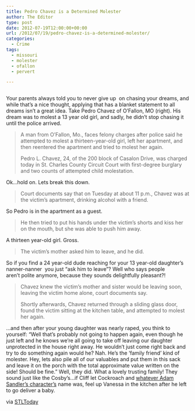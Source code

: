 ```yaml
---
title: Pedro Chavez is a Determined Molester
author: The Editor
type: post
date: 2012-07-19T12:00:00+00:00
url: /2012/07/19/pedro-chavez-is-a-determined-molester/
categories:
  - Crime
tags:
  - missouri
  - molester
  - ofallon
  - pervert

---
```

<img class="alignright  wp-image-14172" title="pedro_chavez" src="http://media.punchingkitty.com/wordpress/2012/07/pedro_chavez.jpeg?filter=resize&w=200" alt="" />

Your parents always told you to never give up  on chasing your dreams, and while that&#8217;s a nice thought, applying that has a blanket statement to all dreams isn&#8217;t a great idea. Take Pedro Chavez of O&#8217;Fallon, MO (right). His dream was to molest a 13 year old girl, and sadly, he didn&#8217;t stop chasing it until the police arrived.

> A man from O&#8217;Fallon, Mo., faces felony charges after police said he attempted to molest a thirteen-year-old girl, left her apartment, and then reentered the apartment and tried to molest her again.
> 
> Pedro L. Chavez, 24, of the 200 block of Casalon Drive, was charged today in St. Charles County Circuit Court with first-degree burglary and two counts of attempted child molestation.

Ok&#8230;hold on. Lets break this down.

> Court documents say that on Tuesday at about 11 p.m., Chavez was at the victim&#8217;s apartment, drinking alcohol with a friend.

So Pedro is in the apartment as a guest.

> He then tried to put his hands under the victim&#8217;s shorts and kiss her on the mouth, but she was able to push him away.

A thirteen year-old girl. Gross.

> The victim&#8217;s mother asked him to leave, and he did.

So if you find a 24 year-old dude reaching for your 13 year-old daughter&#8217;s nanner-nanner  you just &#8220;ask him to leave&#8221;? Well who says people aren&#8217;t polite anymore, because they sounds delightfully pleasant?!

> Chavez knew the victim&#8217;s mother and sister would be leaving soon, leaving the victim home alone, court documents say.
> 
> Shortly afterwards, Chavez returned through a sliding glass door, found the victim sitting at the kitchen table, and attempted to molest her again.

&#8230;and then after your young daughter was nearly raped, you think to yourself: &#8220;Well that&#8217;s probably not going to happen again, even though he just left and he knows we&#8217;re all going to take off leaving our daughter unprotected in the house right away. He wouldn&#8217;t just come right back and try to do something again would he? Nah. He&#8217;s the &#8216;family friend&#8217; kind of molester. Hey, lets also pile all of our valuables and put them in this sack and leave it on the porch with the total approximate value written on the side! Should be fine.&#8221; Well, they did. What a lovely trusting family! They sound just like the Cosby&#8217;s&#8230;if Cliff let Cockroach and <a href="http://media.punchingkitty.com/wordpress/2012/07/sandler_cosby.jpeg" target="_blank">whatever Adam Sandler&#8217;s character&#8217;s</a> name was, feel up Vanessa in the kitchen after he left to go deliver a baby.

via <a href="http://www.stltoday.com/news/local/crime-and-courts/o-fallon-mo-man-tries-to-molest-teenage-girl/article_47463110-d113-11e1-b774-001a4bcf6878.html" target="_blank">STLToday</a>